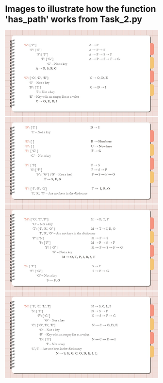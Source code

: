 # Images to illustrate how the function 'has_path' works from Task_2.py

![Image_1](Images/image_1.JPG)
![Image_2](Images/image_2.JPG)
![Image_3](Images/image_3.JPG)
![Image_4](Images/image_4.JPG)
